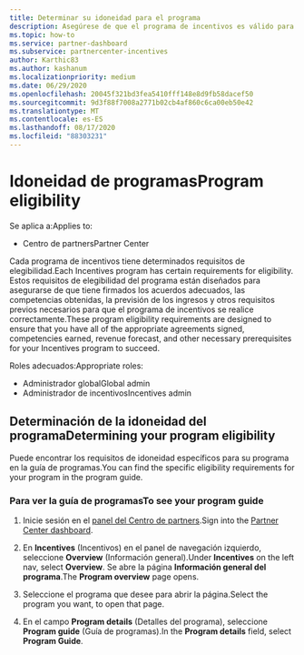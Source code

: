 ```yaml
---
title: Determinar su idoneidad para el programa
description: Asegúrese de que el programa de incentivos es válido para que pueda realizar el pago.
ms.topic: how-to
ms.service: partner-dashboard
ms.subservice: partnercenter-incentives
author: Karthic83
ms.author: kashanum
ms.localizationpriority: medium
ms.date: 06/29/2020
ms.openlocfilehash: 20045f321bd3fea5410fff148e8d9fb58dacef50
ms.sourcegitcommit: 9d3f88f7008a2771b02cb4af860c6ca00eb50e42
ms.translationtype: MT
ms.contentlocale: es-ES
ms.lasthandoff: 08/17/2020
ms.locfileid: "88303231"
---
```

# <a name="program-eligibility"></a><span data-ttu-id="455d9-103">Idoneidad de programas</span><span class="sxs-lookup"><span data-stu-id="455d9-103">Program eligibility</span></span>

<span data-ttu-id="455d9-104">Se aplica a:</span><span class="sxs-lookup"><span data-stu-id="455d9-104">Applies to:</span></span>

- <span data-ttu-id="455d9-105">Centro de partners</span><span class="sxs-lookup"><span data-stu-id="455d9-105">Partner Center</span></span>

<span data-ttu-id="455d9-106">Cada programa de incentivos tiene determinados requisitos de elegibilidad.</span><span class="sxs-lookup"><span data-stu-id="455d9-106">Each Incentives program has certain requirements for eligibility.</span></span> <span data-ttu-id="455d9-107">Estos requisitos de elegibilidad del programa están diseñados para asegurarse de que tiene firmados los acuerdos adecuados, las competencias obtenidas, la previsión de los ingresos y otros requisitos previos necesarios para que el programa de incentivos se realice correctamente.</span><span class="sxs-lookup"><span data-stu-id="455d9-107">These program eligibility requirements are designed to ensure that you have all of the appropriate agreements signed, competencies earned, revenue forecast, and other necessary prerequisites for your Incentives program to succeed.</span></span>

<span data-ttu-id="455d9-108">Roles adecuados:</span><span class="sxs-lookup"><span data-stu-id="455d9-108">Appropriate roles:</span></span>

- <span data-ttu-id="455d9-109">Administrador global</span><span class="sxs-lookup"><span data-stu-id="455d9-109">Global admin</span></span>
- <span data-ttu-id="455d9-110">Administrador de incentivos</span><span class="sxs-lookup"><span data-stu-id="455d9-110">Incentives admin</span></span>

## <a name="determining-your-program-eligibility"></a><span data-ttu-id="455d9-111">Determinación de la idoneidad del programa</span><span class="sxs-lookup"><span data-stu-id="455d9-111">Determining your program eligibility</span></span>

<span data-ttu-id="455d9-112">Puede encontrar los requisitos de idoneidad específicos para su programa en la guía de programas.</span><span class="sxs-lookup"><span data-stu-id="455d9-112">You can find the specific eligibility requirements for your program in the program guide.</span></span> 

### <a name="to-see-your-program-guide"></a><span data-ttu-id="455d9-113">Para ver la guía de programas</span><span class="sxs-lookup"><span data-stu-id="455d9-113">To see your program guide</span></span>

1. <span data-ttu-id="455d9-114">Inicie sesión en el [panel del Centro de partners](https://partner.microsoft.com/dashboard/).</span><span class="sxs-lookup"><span data-stu-id="455d9-114">Sign into the [Partner Center dashboard](https://partner.microsoft.com/dashboard/).</span></span>

2. <span data-ttu-id="455d9-115">En **Incentives** (Incentivos) en el panel de navegación izquierdo, seleccione **Overview** (Información general).</span><span class="sxs-lookup"><span data-stu-id="455d9-115">Under **Incentives** on the left nav, select **Overview**.</span></span> <span data-ttu-id="455d9-116">Se abre la página **Información general del programa**.</span><span class="sxs-lookup"><span data-stu-id="455d9-116">The **Program overview** page opens.</span></span>

3. <span data-ttu-id="455d9-117">Seleccione el programa que desee para abrir la página.</span><span class="sxs-lookup"><span data-stu-id="455d9-117">Select the program you want, to open that page.</span></span>

4. <span data-ttu-id="455d9-118">En el campo **Program details** (Detalles del programa), seleccione **Program guide** (Guía de programas).</span><span class="sxs-lookup"><span data-stu-id="455d9-118">In the **Program details** field, select **Program Guide**.</span></span>
